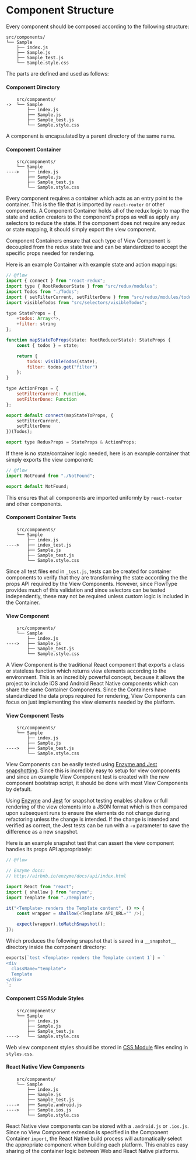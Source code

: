 # Component Structure

Every component should be composed according to the following structure:

```
src/components/
└── Sample
    ├── index.js
    ├── Sample.js
    ├── Sample_test.js
    └── Sample.style.css
```

The parts are defined and used as follows:

#### Component Directory

```
    src/components/
->  └── Sample
        ├── index.js
        ├── Sample.js
        ├── Sample_test.js
        └── Sample.style.css
```

A component is encapsulated by a parent directory of the same name.

#### Component Container

```
    src/components/
    └── Sample
---->   ├── index.js
        ├── Sample.js
        ├── Sample_test.js
        └── Sample.style.css
```

Every component requires a container which acts as an entry point to the
container. This is the file that is imported by `react-router` or other
components. A Component Container holds all of the redux logic to map the state
and action creators to the component's props as well as apply any selectors to
reduce the state. If the component does not require any redux or state mapping,
it should simply export the view component.

Component Containers ensure that each type of View Component is decoupled from
the redux state tree and can be standardized to accept the specific props
needed for rendering.

Here is an example Container with example state and action mappings:

```js
// @flow
import { connect } from "react-redux";
import type { RootReducerState } from "src/redux/modules";
import Todos from "./Todos";
import { setFilterCurrent, setFilterDone } from "src/redux/modules/todos";
import visibleTodos from "src/selectors/visibleTodos";

type StateProps = {
    +todos: Array<*>,
    +filter: string
};

function mapStateToProps(state: RootReducerState): StateProps {
    const { todos } = state;

    return {
        todos: visibleTodos(state),
        filter: todos.get("filter")
    };
}

type ActionProps = {
    setFilterCurrent: Function,
    setFilterDone: Function
};

export default connect(mapStateToProps, {
    setFilterCurrent,
    setFilterDone
})(Todos);

export type ReduxProps = StateProps & ActionProps;
```

If there is no state/container logic needed, here is an example container that
simply exports the view component:

```js
// @flow
import NotFound from "./NotFound";

export default NotFound;
```

This ensures that all components are imported uniformly by `react-router` and
other components.

#### Component Container Tests

```
    src/components/
    └── Sample
        ├── index.js
---->   ├── index_test.js
        ├── Sample.js
        ├── Sample_test.js
        └── Sample.style.css
```

Since all test files end in `_test.js`, tests can be created for container
components to verify that they are transforming the state according the the
props API required by the View Components. However, since FlowType provides
much of this validation and since selectors can be tested independently, these
may not be required unless custom logic is included in the Container.

#### View Component

```
    src/components/
    └── Sample
        ├── index.js
---->   ├── Sample.js
        ├── Sample_test.js
        └── Sample.style.css
```

A View Component is the traditional React component that exports a class or
stateless function which returns view elements according to the environment.
This is an incredibly powerful concept, because it allows the project to
include iOS and Android React Native components which can share the same
Container Components. Since the Containers have standardized the data props
required for rendering, View Components can focus on just implementing the view
elements needed by the platform.

#### View Component Tests

```
    src/components/
    └── Sample
        ├── index.js
        ├── Sample.js
---->   ├── Sample_test.js
        └── Sample.style.css
```

View Components can be easily tested using [Enzyme and Jest snapshotting][1].
Since this is incredibly easy to setup for view components and since an example
View Component test is created with the new component bootstrap script, it
should be done with most View Components by default.

Using [Enzyme][2] and [Jest][3] for snapshot testing enables shallow or full
rendering of the view elements into a JSON format which is then compared upon
subsequent runs to ensure the elements do not change during refactoring unless
the change is intended. If the change is intended and verified as correct, the
Jest tests can be run with a `-u` parameter to save the difference as a new
snapshot.

Here is an example snapshot test that can assert the view component handles its props API appropriately:

```js
// @flow

// Enzyme docs:
// http://airbnb.io/enzyme/docs/api/index.html

import React from "react";
import { shallow } from "enzyme";
import Template from "./Template";

it("<Template> renders the Template content", () => {
    const wrapper = shallow(<Template API_URL="" />);

    expect(wrapper).toMatchSnapshot();
});
```

Which produces the following snapshot that is saved in a `__snapshot__`
directory inside the component directory:

```js
exports[`test <Template> renders the Template content 1`] = `
<div
  className="template">
  Template
</div>
`;
```

#### Component CSS Module Styles

```
    src/components/
    └── Sample
        ├── index.js
        ├── Sample.js
        ├── Sample_test.js
---->   └── Sample.style.css
```

Web view component styles should be stored in [CSS Module][4] files ending in
`styles.css`.

#### React Native View Components

```
    src/components/
    └── Sample
        ├── index.js
        ├── Sample.js
        ├── Sample_test.js
---->   ├── Sample.android.js
---->   ├── Sample.ios.js
        └── Sample.style.css
```

React Native view components can be stored with a `.android.js` or `.ios.js`.
Since no View Component extension is specified in the Component Container
`import`, the React Native build process will automatically select the
appropriate component when building each platform. This enables easy sharing of
the container logic between Web and React Native platforms.

[1]: https://github.com/adriantoine/enzyme-to-json#usage
[2]: http://airbnb.io/enzyme/
[3]: https://facebook.github.io/jest/docs/tutorial-react.html
[4]: https://github.com/css-modules/css-modules

